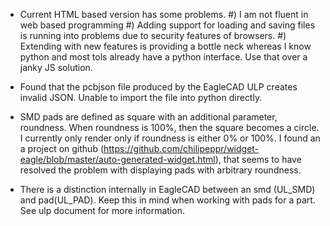 * Current HTML based version has some problems. 
    #) I am not fluent in web based programming
    #) Adding support for loading and saving files is running into problems due to security features of browsers.
    #) Extending with new features is providing a bottle neck whereas I know python and most tols already have a python interface. Use that over a janky JS solution. 

* Found that the pcbjson file produced by the EagleCAD ULP creates invalid JSON. Unable to import the file into python directly. 

* SMD pads are defined as square with an additional parameter, roundness. When roundness is 100%, then the square becomes a circle. I currently only render only if roundness is either 0% or 100%. I found an a project on github (https://github.com/chilipeppr/widget-eagle/blob/master/auto-generated-widget.html), that seems to have resolved the problem with displaying pads with arbitrary roundness.

* There is a distinction internally in EagleCAD between an smd (UL_SMD) and pad(UL_PAD). Keep this in mind when working with pads for a part. See ulp document for more information.